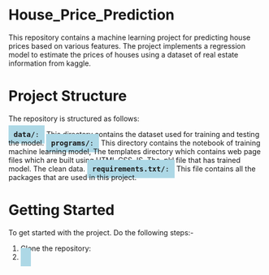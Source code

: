 # House_Price_Prediction
This repository contains a machine learning project for predicting house prices based on various features. The project implements a regression model to estimate the prices of houses using a dataset of real estate information from kaggle.

# Project Structure
The repository is structured as follows:

<kbd style="background-color: lightblue; padding: 10px;">**data/**:</kbd> This directory contains the dataset used for training and testing the model.
<kbd style="background-color: lightblue; padding: 10px;">**programs/**:</kbd> This directory contains the notebook of training machine learning model, The templates directory which contains web page files which are built using
HTML,CSS,JS. The .pkl file that has trained model. The clean data.
<kbd style="background-color: lightblue; padding: 10px;">**requirements.txt/**:</kbd> This file contains all the packages that are used in this project.


# Getting Started
To get started with the project. Do the following steps:-
1. Clone the repository:
2. <kbd style="background-color: lightblue; padding: 10px;"> </kbd>
